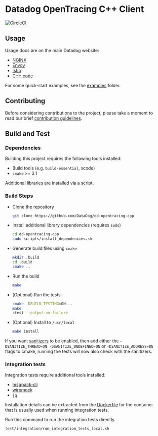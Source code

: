 # Datadog OpenTracing C++ Client

[![CircleCI](https://circleci.com/gh/DataDog/dd-opentracing-cpp/tree/master.svg?style=svg)](https://app.circleci.com/pipelines/github/DataDog/dd-opentracing-cpp?branch=master)

## Usage

Usage docs are on the main Datadog website:

* [NGINX](https://docs.datadoghq.com/tracing/setup/nginx/)
* [Envoy](https://docs.datadoghq.com/tracing/setup/envoy/)
* [Istio](https://docs.datadoghq.com/tracing/setup/istio/)
* [C++ code](https://docs.datadoghq.com/tracing/setup/cpp/)

For some quick-start examples, see the [examples](examples/) folder.

## Contributing

Before considering contributions to the project, please take a moment to read our brief [contribution guidelines](CONTRIBUTING.md).

## Build and Test

### Dependencies

Building this project requires the following tools installed:

- Build tools (e.g. `build-essential`, xcode)
- `cmake` >= 3.1

Additional libraries are installed via a script.

### Build Steps

- Clone the repository
    ```sh
    git clone https://github.com/DataDog/dd-opentracing-cpp
    ```
- Install additional library dependencies (requires `sudo`)
    ```sh
    cd dd-opentracing-cpp
    sudo scripts/install_dependencies.sh
    ```
- Generate build files using `cmake`
    ```sh
    mkdir .build
    cd .build
    cmake ..
    ```
- Run the build
    ```sh
    make
    ```
- (Optional) Run the tests
    ```sh
    cmake -DBUILD_TESTING=ON ..
    make
    ctest --output-on-failure
    ```
- (Optional) Install to `/usr/local`
    ```sh
    make install
    ```

If you want [sanitizers](https://github.com/google/sanitizers) to be enabled, then add either the `-DSANITIZE_THREAD=ON -DSANITIZE_UNDEFINED=ON` or `-DSANITIZE_ADDRESS=ON` flags to cmake, running the tests will now also check with the sanitizers.

### Integration tests

Integration tests require additional tools installed:

- [msgpack-cli](https://github.com/jakm/msgpack-cli)
- [wiremock](https://github.com/tomakehurst/wiremock)
- `jq`

Installation details can be extracted from the [Dockerfile](https://github.com/DataDog/docker-library/blob/master/dd-opentracing-cpp/test/0.3.1/Dockerfile#L7-L14) for the container that is usually used when running integration tests.

Run this command to run the integration tests directly.

```sh
test/integration/run_integration_tests_local.sh
```
